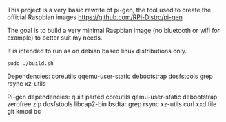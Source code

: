 This project is a very basic rewrite of pi-gen, the tool used to create the official Raspbian images https://github.com/RPi-Distro/pi-gen 

The goal is to build a very minimal Raspbian image (no bluetooth or wifi for example) to better suit my needs.

It is intended to run as on debian based linux distributions only.
```
sudo ./build.sh
```
Dependencies:
coreutils qqemu-user-static debootstrap dosfstools grep rsync xz-utils

Pi-gen dependencies:
quilt parted coreutils qemu-user-static debootstrap zerofree zip dosfstools libcap2-bin bsdtar grep rsync xz-utils curl xxd file git kmod bc
